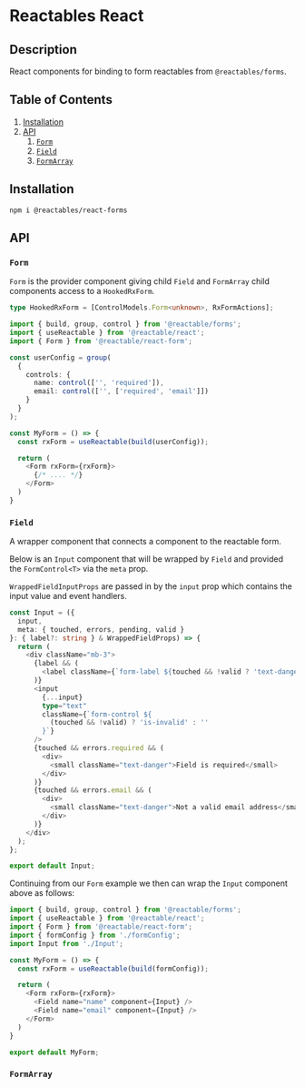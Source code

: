 
# Reactables React

## Description

React components for binding to form reactables from `@reactables/forms`.

## Table of Contents

1. [Installation](#installation)
1. [API](#api)
    1. [`Form`](#form)
    1. [`Field`](#field)
    1. [`FormArray`](#form-array)

## Installation <a name="installation"></a>

`npm i @reactables/react-forms`

## API<a name="api"></a>

### `Form`<a name="form"></a>

`Form` is the provider component giving child `Field` and `FormArray` child components access to a `HookedRxForm`.

```typescript
type HookedRxForm = [ControlModels.Form<unknown>, RxFormActions];
```

```typescript
import { build, group, control } from '@reactable/forms';
import { useReactable } from '@reactable/react';
import { Form } from '@reactable/react-form';

const userConfig = group(
  {
    controls: {
      name: control(['', 'required']),
      email: control(['', ['required', 'email']])
    }
  }
);

const MyForm = () => {
  const rxForm = useReactable(build(userConfig));

  return (
    <Form rxForm={rxForm}>
      {/* .... */}
    </Form>
  )
}
```

### `Field`<a name="field"></a>

A wrapper component that connects a component to the reactable form.

Below is an `Input` component that will be wrapped by `Field` and provided the `FormControl<T>` via the `meta` prop.

`WrappedFieldInputProps` are passed in by the `input` prop which contains the input value and event handlers.

```typescript
const Input = ({
  input,
  meta: { touched, errors, pending, valid }
}: { label?: string } & WrappedFieldProps) => {
  return (
    <div className="mb-3">
      {label && (
        <label className={`form-label ${touched && !valid ? 'text-danger' : ''}`}>{label}</label>
      )}
      <input
        {...input}
        type="text"
        className={`form-control ${
          (touched && !valid) ? 'is-invalid' : ''
        }`}
      />
      {touched && errors.required && (
        <div>
          <small className="text-danger">Field is required</small>
        </div>
      )}
      {touched && errors.email && (
        <div>
          <small className="text-danger">Not a valid email address</small>
        </div>
      )}
    </div>
  );
};

export default Input;

```

Continuing from our `Form` example we then can wrap the `Input` component above as follows:

```typescript
import { build, group, control } from '@reactable/forms';
import { useReactable } from '@reactable/react';
import { Form } from '@reactable/react-form';
import { formConfig } from './formConfig';
import Input from './Input';

const MyForm = () => {
  const rxForm = useReactable(build(formConfig));

  return (
    <Form rxForm={rxForm}>
      <Field name="name" component={Input} />
      <Field name="email" component={Input} />
    </Form>
  )
}

export default MyForm;
```
### `FormArray`<a name="form-array"></a>
